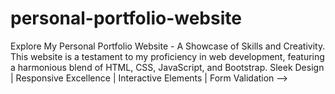 # personal-portfolio-website
Explore My Personal Portfolio Website - A Showcase of Skills and Creativity. This website is a testament to my proficiency in web development, featuring a harmonious blend of HTML, CSS, JavaScript, and Bootstrap. Sleek Design | Responsive Excellence | Interactive Elements | Form Validation -->
 
